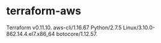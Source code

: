 # terraform-aws
Terraform v0.11.10.  aws-cli/1.16.67 Python/2.7.5 Linux/3.10.0-862.14.4.el7.x86_64 botocore/1.12.57.
